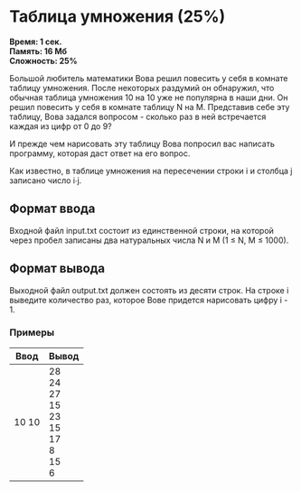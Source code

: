 <h1 class="title">Таблица умножения (25%)</h1>
<p><b>Время: 1 сек.<br>Память: 16 Мб<br>Сложность: 25%</b></p>
<p>Большой любитель математики Вова решил повесить у себя в комнате таблицу умножения. После некоторых раздумий он обнаружил, что обычная таблица умножения 10 на 10 уже не популярна в наши дни. Он решил повесить у себя в комнате таблицу N на M. Представив себе эту таблицу, Вова задался вопросом - сколько раз в ней встречается каждая из цифр от 0 до 9?</p>
<p>И прежде чем нарисовать эту таблицу Вова попросил вас написать программу, которая даст ответ на его вопрос.</p>
<p>Как известно, в таблице умножения на пересечении строки i и столбца j записано число i∙j.</p>
<h2>Формат ввода</h2>
<p>Входной файл input.txt состоит из единственной строки, на которой через пробел записаны два натуральных числа N и M (1 ≤ N, M ≤ 1000).</p>
<h2>Формат вывода</h2>
<p>Выходной файл output.txt должен состоять из десяти строк. На строке i выведите количество раз, которое Вове придется нарисовать цифру i - 1.</p>
<h3>Примеры</h3>
<table class="sample-tests">
  <thead>
     <tr>
        <th>Ввод</th>
        <th>Вывод</th>
     </tr>
  </thead>
  <tbody>
     <tr>
        <td>10 10</td>
        <td>28<br>
            24<br>
            27<br>
            15<br>
            23<br>
            15<br>
            17<br>
            8<br>
            15<br>
            6
        </td>
     </tr>
  </tbody>
</table>